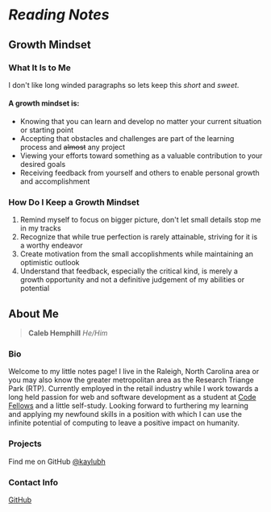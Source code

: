 # ***Reading Notes***

## **Growth Mindset**
### What It Is to Me
I don't like long winded paragraphs so lets keep this *short* and *sweet*. 
#### A growth mindset is:
- Knowing that you can learn and develop no matter your current situation or starting point
- Accepting that obstacles and challenges are part of the learning process and ~~almost~~ any project
- Viewing your efforts toward something as a valuable contribution to your desired goals
- Receiving feedback from yourself and others to enable personal growth and accomplishment
### How Do I Keep a Growth Mindset
1. Remind myself to focus on bigger picture, don't let small details stop me in my tracks
2. Recognize that while true perfection is rarely attainable, striving for it is a worthy endeavor
3. Create motivation from the small accoplishments while maintaining an optimistic outlook
4. Understand that feedback, especially the critical kind, is merely a growth opportunity and not a definitive judgement of my abilities or potential

## **About Me**
> **Caleb Hemphill**
*He/Him*
### Bio
Welcome to my little notes page! I live in the Raleigh, North Carolina area or you may also know the greater metropolitan area as the Research Triange Park (RTP). Currently employed in the retail industry while I work towards a long held passion for web and software development as a student at [Code Fellows](https://www.codefellows.org/) and a little self-study. Looking forward to furthering my learning and applying my newfound skills in a position with which I can use the infinite potential of computing to leave a positive impact on humanity.
### Projects
Find me on GitHub [@kaylubh](https://github.com/kaylubh)
### Contact Info
[GitHub](https://github.com/kaylubh)